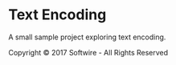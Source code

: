 # Text Encoding

A small sample project exploring text encoding.

Copyright © 2017 Softwire - All Rights Reserved
